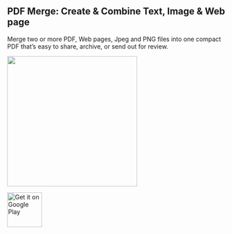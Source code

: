 ## PDF Merge: Create & Combine Text, Image & Web page

Merge two or more PDF, Web pages, Jpeg and PNG files into one compact PDF that’s easy to share, archive, or send out for review.

<img src="ic_launcher-web.png"  width="300px">


[<img src="https://play.google.com/intl/en_us/badges/images/generic/en-play-badge.png" alt="Get it on Google Play" height=
"80">](https://play.google.com/store/apps/details?id=com.benzveen.utility.pdftool)
